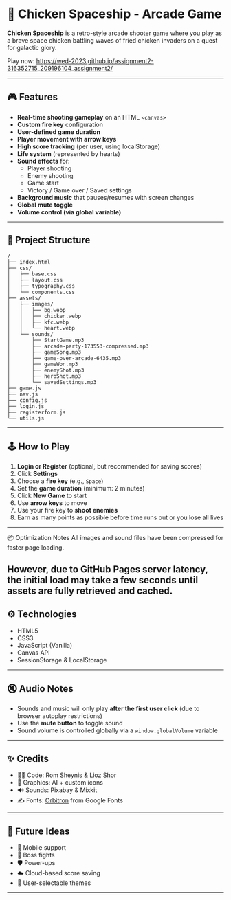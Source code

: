 # 🐔 Chicken Spaceship - Arcade Game

**Chicken Spaceship** is a retro-style arcade shooter game where you play as a brave space chicken battling waves of fried chicken invaders on a quest for galactic glory.

Play now: https://wed-2023.github.io/assignment2-316352715_209196104_assignment2/

---

## 🎮 Features

- **Real-time shooting gameplay** on an HTML `<canvas>`
- **Custom fire key** configuration
- **User-defined game duration**
- **Player movement with arrow keys**
- **High score tracking** (per user, using localStorage)
- **Life system** (represented by hearts)
- **Sound effects** for:
  - Player shooting
  - Enemy shooting
  - Game start
  - Victory / Game over / Saved settings
- **Background music** that pauses/resumes with screen changes
- **Global mute toggle**
- **Volume control (via global variable)**

---

## 📁 Project Structure

```text
/
├── index.html
├── css/
│   ├── base.css
│   ├── layout.css
│   ├── typography.css
│   └── components.css
├── assets/
│   ├── images/
│   │   ├── bg.webp
│   │   ├── chicken.webp
│   │   ├── kfc.webp
│   │   └── heart.webp
│   └── sounds/
│       ├── StartGame.mp3
│       ├── arcade-party-173553-compressed.mp3
│       ├── gameSong.mp3
│       ├── game-over-arcade-6435.mp3
│       ├── gameWon.mp3
│       ├── enemyShot.mp3
│       ├── heroShot.mp3
│       └── savedSettings.mp3
├── game.js
├── nav.js
├── config.js
├── login.js
├── registerform.js
└── utils.js
```

---

## 🕹️ How to Play

1. **Login or Register** (optional, but recommended for saving scores)
2. Click **Settings**
3. Choose a **fire key** (e.g., `Space`)
4. Set the **game duration** (minimum: 2 minutes)
5. Click **New Game** to start
6. Use **arrow keys** to move
7. Use your fire key to **shoot enemies**
8. Earn as many points as possible before time runs out or you lose all lives

---


📦 Optimization Notes
All images and sound files have been compressed for faster page loading.

However, due to GitHub Pages server latency, the initial load may take a few seconds until assets are fully retrieved and cached.
---


## ⚙️ Technologies

- HTML5
- CSS3
- JavaScript (Vanilla)
- Canvas API
- SessionStorage & LocalStorage

---

## 🔇 Audio Notes

- Sounds and music will only play **after the first user click** (due to browser autoplay restrictions)
- Use the **mute button** to toggle sound
- Sound volume is controlled globally via a `window.globalVolume` variable

---

## ✨ Credits

- 👨‍💻 Code: Rom Sheynis & Lioz Shor
- 🎨 Graphics: AI + custom icons  
- 🔊 Sounds: Pixabay & Mixkit  
- ✍️ Fonts: [Orbitron](https://fonts.google.com/specimen/Orbitron) from Google Fonts

---

## 🚀 Future Ideas

- 📱 Mobile support
- 👾 Boss fights
- 🛡️ Power-ups
- ☁️ Cloud-based score saving
- 🎨 User-selectable themes

---

